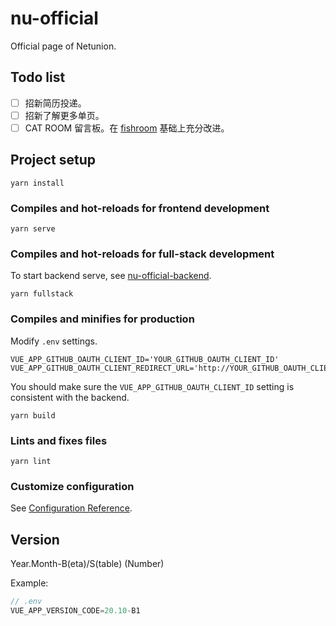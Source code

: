 # nu-official

Official page of Netunion.

## Todo list

- [ ] 招新简历投递。
- [ ] 招新了解更多单页。
- [ ] CAT ROOM 留言板。在 [fishroom](https://fishroom.tuna.moe/log/tuna/today) 基础上充分改进。

## Project setup

``` yarn
yarn install
```

### Compiles and hot-reloads for frontend development

``` yarn
yarn serve
```

### Compiles and hot-reloads for full-stack development

To start backend serve, see [nu-official-backend](https://github.com/uestclug/nu-official-backend).

``` yarn
yarn fullstack
```

### Compiles and minifies for production

Modify `.env` settings.

``` .env
VUE_APP_GITHUB_OAUTH_CLIENT_ID='YOUR_GITHUB_OAUTH_CLIENT_ID'
VUE_APP_GITHUB_OAUTH_CLIENT_REDIRECT_URL='http://YOUR_GITHUB_OAUTH_CLIENT_REDIRECT_URL/oauth/redirect'
```

You should make sure the `VUE_APP_GITHUB_OAUTH_CLIENT_ID` setting is consistent with the backend.

``` yarn
yarn build
```

### Lints and fixes files

``` yarn
yarn lint
```

### Customize configuration

See [Configuration Reference](https://cli.vuejs.org/config/).

## Version

Year.Month-B(eta)/S(table) (Number)

Example:

``` js
// .env
VUE_APP_VERSION_CODE=20.10-B1
```
